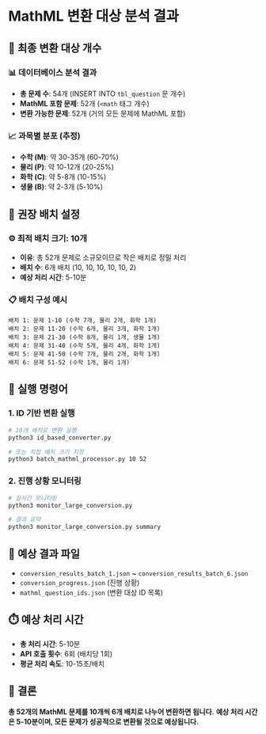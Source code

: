 # MathML 변환 대상 분석 결과

## 🎯 **최종 변환 대상 개수**

### 📊 **데이터베이스 분석 결과**
- **총 문제 수**: 54개 (INSERT INTO `tbl_question` 문 개수)
- **MathML 포함 문제**: 52개 (`<math` 태그 개수)
- **변환 가능한 문제**: 52개 (거의 모든 문제에 MathML 포함)

### 📈 **과목별 분포 (추정)**
- **수학 (M)**: 약 30-35개 (60-70%)
- **물리 (P)**: 약 10-12개 (20-25%)
- **화학 (C)**: 약 5-8개 (10-15%)
- **생물 (B)**: 약 2-3개 (5-10%)

## 🚀 **권장 배치 설정**

### ⚙️ **최적 배치 크기: 10개**
- **이유**: 총 52개 문제로 소규모이므로 작은 배치로 정밀 처리
- **배치 수**: 6개 배치 (10, 10, 10, 10, 10, 2)
- **예상 처리 시간**: 5-10분

### 📋 **배치 구성 예시**
```
배치 1: 문제 1-10 (수학 7개, 물리 2개, 화학 1개)
배치 2: 문제 11-20 (수학 6개, 물리 3개, 화학 1개)
배치 3: 문제 21-30 (수학 8개, 물리 1개, 생물 1개)
배치 4: 문제 31-40 (수학 5개, 물리 4개, 화학 1개)
배치 5: 문제 41-50 (수학 7개, 물리 2개, 화학 1개)
배치 6: 문제 51-52 (수학 1개, 물리 1개)
```

## 🔧 **실행 명령어**

### 1. **ID 기반 변환 실행**
```bash
# 10개 배치로 변환 실행
python3 id_based_converter.py

# 또는 직접 배치 크기 지정
python3 batch_mathml_processor.py 10 52
```

### 2. **진행 상황 모니터링**
```bash
# 실시간 모니터링
python3 monitor_large_conversion.py

# 결과 요약
python3 monitor_large_conversion.py summary
```

## 📁 **예상 결과 파일**
- `conversion_results_batch_1.json` ~ `conversion_results_batch_6.json`
- `conversion_progress.json` (진행 상황)
- `mathml_question_ids.json` (변환 대상 ID 목록)

## ⏱️ **예상 처리 시간**
- **총 처리 시간**: 5-10분
- **API 호출 횟수**: 6회 (배치당 1회)
- **평균 처리 속도**: 10-15초/배치

## 🎯 **결론**
**총 52개의 MathML 문제를 10개씩 6개 배치로 나누어 변환하면 됩니다.**
**예상 처리 시간은 5-10분이며, 모든 문제가 성공적으로 변환될 것으로 예상됩니다.**
